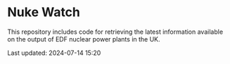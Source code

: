 # Nuke Watch

This repository includes code for retrieving the latest information available on the output of EDF nuclear power plants in the UK.

Last updated: 2024-07-14 15:20